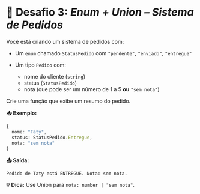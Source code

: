 # 📄 Desafio 3: *Enum + Union – Sistema de Pedidos*

Você está criando um sistema de pedidos com:

* Um `enum` chamado `StatusPedido` com `"pendente"`, `"enviado"`, `"entregue"`
* Um tipo `Pedido` com:

  * nome do cliente (`string`)
  * status (`StatusPedido`)
  * nota (que pode ser um número de 1 a 5 **ou** `"sem nota"`)

Crie uma função que exibe um resumo do pedido.

**📥 Exemplo:**

```ts
{
  nome: "Taty",
  status: StatusPedido.Entregue,
  nota: "sem nota"
}
```

**📤 Saída:**

```
Pedido de Taty está ENTREGUE. Nota: sem nota.
```

**💡 Dica:** Use Union para `nota: number | "sem nota"`.